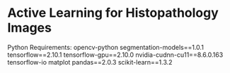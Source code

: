 # Active Learning for Histopathology Images

Python Requirements:
opencv-python
segmentation-models==1.0.1
tensorflow==2.10.1
tensorflow-gpu==2.10.0 
nvidia-cudnn-cu11==8.6.0.163
tensorflow-io
matplot
pandas==2.0.3
scikit-learn==1.3.2
